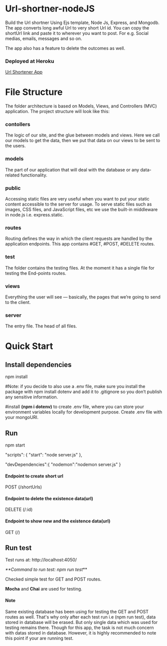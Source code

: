 # Url-shortner-nodeJS

Build the Url shortner Using Ejs template, Node Js, Express, and Mongodb. The app converts long awful Url to very short Url id. You can copy the shortUrl link and paste it to wherever you want to post. For e.g. Social medias, emails, messages and so on.

The app also has a feature to delete the outcomes as well.

### Deployed at Heroku

[Url Shortener App](https://url-shortener-webapp.herokuapp.com/)

# File Structure

The folder architecture is based on Models, Views, and Controllers (MVC) application. The project structure will look like this:

### contollers

The logic of our site, and the glue between models and views. Here we call our models to get the data, then we put that data on our views to be sent to the users.

### models

The part of our application that will deal with the database or any data-related functionality.

### public

Accessing static files are very useful when you want to put your static content accessible to the server for usage. To serve static files such as images, CSS files, and JavaScript files, etc we use the built-in middleware in node.js i.e. express.static.

### routes

Routing defines the way in which the client requests are handled by the application endpoints. This app contains #GET, #POST, #DELETE routes.

### test

The folder contains the testing files. At the moment it has a single file for testing the End-points routes.

### views

Everything the user will see — basically, the pages that we’re going to send to the client.

### server

The entry file. The head of all files.

# Quick Start

## Install dependencies

npm install

#Note: if you decide to also use a .env file, make sure you install the package with npm install dotenv and add it to .gitignore so you don’t publish any sensitive information.

#install **(npm i dotenv)** to create .env file, where you can store your environment variables locally for development purpose. Create .env file with your mongoURI.

## Run

npm start

"scripts":
{
"start": "node server.js"
},

"devDependencies":{
"nodemon":"nodemon server.js"
}

#### Endpoint to create short url

POST (/shortUrls)

#### Endpoint to delete the existence data(url)

DELETE (/:id)

#### Endpoint to show new and the existence data(url)

GET (/)

## Run test

Test runs at: http://localhost:4050/

_\*\*Command to run test: npm run test_\*\*

Checked simple test for GET and POST routes.

**Mocha** and **Chai** are used for testing.

#### Note

Same existing database has been using for testing the GET and POST routes as well. That's why only after each test run i.e (npm run test), data stored in database will be erased. But only single data which was used for testing remains there.
Though for this app, the task is not much concern with datas stored in database. However, it is highly recommended to note this point if your are running test.
